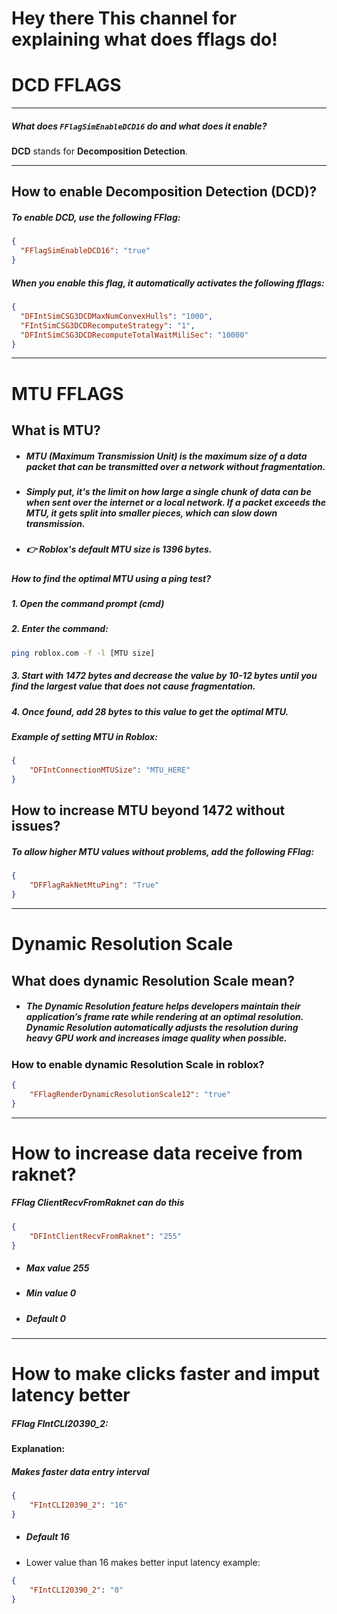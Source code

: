 # Hey there This channel for explaining what does fflags do!
# DCD FFLAGS
---
##### What does `FFlagSimEnableDCD16` do and what does it enable?

**DCD** stands for **Decomposition Detection**.

---

## How to enable Decomposition Detection (DCD)?

##### To enable DCD, use the following FFlag:

```json
{
  "FFlagSimEnableDCD16": "true"
}
```

##### When you enable this flag, it automatically activates the following fflags:
```json
{
  "DFIntSimCSG3DCDMaxNumConvexHulls": "1000",
  "FIntSimCSG3DCDRecomputeStrategy": "1",
  "DFIntSimCSG3DCDRecomputeTotalWaitMiliSec": "10000"
}
```
---
# MTU FFLAGS

## What is MTU?
- ##### MTU (Maximum Transmission Unit) is the maximum size of a data packet that can be transmitted over a network without fragmentation.

- ##### Simply put, it's the limit on how large a single chunk of data can be when sent over the internet or a local network. If a packet exceeds the MTU, it gets split into smaller pieces, which can slow down transmission.

- ##### 👉 Roblox's default MTU size is **1396 bytes**.

##### How to find the optimal MTU using a **ping test**?
##### 1. Open the command prompt (**cmd**)
##### 2. Enter the command:
   ```sh
   ping roblox.com -f -l [MTU size]
   ```
##### 3. Start with **1472 bytes** and decrease the value by **10-12 bytes** until you find the largest value that does not cause fragmentation.
##### 4. Once found, **add 28 bytes** to this value to get the **optimal MTU**.

##### Example of setting MTU in Roblox:
```json
{
    "DFIntConnectionMTUSize": "MTU_HERE"
}
```
## How to increase MTU beyond 1472 without issues?
##### To allow higher MTU values without problems, add the following FFlag:
```json
{
    "DFFlagRakNetMtuPing": "True"
}
```
---
# Dynamic Resolution Scale
## What does dynamic Resolution Scale mean?
- ##### The Dynamic Resolution feature helps developers maintain their application’s frame rate while rendering at an optimal resolution. Dynamic Resolution automatically adjusts the resolution during heavy GPU work and increases image quality when possible.
### How to enable dynamic Resolution Scale in roblox?
```json
{
    "FFlagRenderDynamicResolutionScale12": "true"
}
```
--- 
# How to increase data receive from raknet?
##### FFlag ClientRecvFromRaknet can do this
```json
{
    "DFIntClientRecvFromRaknet": "255"
}
```
- ##### Max value 255
- ##### Min value 0
- ##### Default 0
--- 
# How to make clicks faster and imput latency better
##### FFlag FIntCLI20390_2:
#### Explanation: 
##### Makes faster data entry interval 
```json
{
    "FIntCLI20390_2": "16"
}
```
- ##### Default 16
- Lower value than 16 makes better input latency example:
```json
{
    "FIntCLI20390_2": "0"
}
```
